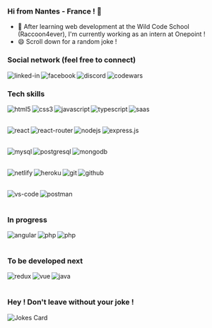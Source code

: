### Hi from Nantes - France ! 👋
- 🌱 After learning web development at the Wild Code School (Raccoon4ever), I'm currently working as an intern at Onepoint !
- 😄 Scroll down for a random joke !

<!--
**MaximeJezequel/MaximeJezequel** is a ✨ _special_ ✨ repository because its `README.md` (this file) appears on your GitHub profile.

Here are some ideas to get you started:

- 🔭 I’m currently working on ...
- 🌱 I’m currently learning ...
- 👯 I’m looking to collaborate on ...
- 🤔 I’m looking for help with ...
- 💬 Ask me about ...
- 📫 How to reach me: ...
- 😄 Pronouns: ...
- ⚡ Fun fact: ...
-->

### Social network (feel free to connect)
<a href="https://www.linkedin.com/in/maxime-jezequel-dev/"><img align="left" alt="linked-in" src="https://img.shields.io/badge/linkedin-%230077B5.svg?&style=for-the-badge&logo=linkedin&logoColor=white" /></a>
<a href="https://www.facebook.com/mj3383"><img align="left" alt="facebook" src="https://img.shields.io/badge/facebook-%231877F2.svg?&style=for-the-badge&logo=facebook&logoColor=white" /></a>
<a href="https://discordapp.com/users/710919289527599147/"><img align="left" alt="discord" src="https://img.shields.io/badge/Discord-7289DA?style=for-the-badge&logo=discord&logoColor=white" /></a>
<a href="https://www.codewars.com/users/MaximeJezequel"><img align="left" alt="codewars" src="https://shields.io/badge/-codewars-B1361E?&style=for-the-badge&logo=codewars&logoColor=white" /></a>

<br/>

### Tech skills

<img align="left" alt="html5" src="https://img.shields.io/badge/HTML5-E34F26?style=for-the-badge&logo=html5&logoColor=white" />
<img align="left" alt="css3" src="https://shields.io/badge/-css3-2965F1?&style=for-the-badge&logo=CSS3&logoColor=white" />
<img align="left" alt="javascript" src="https://img.shields.io/badge/JavaScript-F7DF1E?style=for-the-badge&logo=javascript&logoColor=black" />
<img align="left" alt="typescript" src="https://img.shields.io/badge/TypeScript-3178C6?style=for-the-badge&logo=typescript&logoColor=white" />
<img align="left" alt="saas" src="https://img.shields.io/badge/Sass-BF4080?style=for-the-badge&logo=sass&logoColor=white" />

<br/><br/>

<img align="left" alt="react" src="https://img.shields.io/badge/React-20232A?style=for-the-badge&logo=react&logoColor=61DAF" />
<img align="left" alt="react-router" src="https://img.shields.io/badge/React_Router-CA4245?style=for-the-badge&logo=react-router&logoColor=white" />
<img align="left" alt="nodejs" src="https://img.shields.io/badge/node.js%20-%2343853D.svg?&style=for-the-badge&logo=node.js&logoColor=white" />
<img align="left" alt="express.js" src="https://img.shields.io/badge/Express.js-404D59?style=for-the-badge" />

<br/><br/>

<img align="left" alt="mysql" src="https://img.shields.io/badge/MySQL-00000F?style=for-the-badge&logo=mysql&logoColor=white" />
<img align="left" alt="postgresql" src="https://img.shields.io/badge/PostgreSQL-316192?style=for-the-badge&logo=postgresql&logoColor=white" />
<img align="left" alt="mongodb" src="https://img.shields.io/badge/MongoDB-4EA94B?style=for-the-badge&logo=mongodb&logoColor=white" />

<br/><br/>

<img align="left" alt="netlify" src="https://img.shields.io/badge/Netlify-00C7B7?style=for-the-badge&logo=netlify&logoColor=white" />
<img align="left" alt="heroku" src="https://img.shields.io/badge/Heroku-430098?style=for-the-badge&logo=heroku&logoColor=white" />
<img align="left" alt="git" src="https://shields.io/badge/-git-F05032?&style=for-the-badge&logo=git&logoColor=white" />
<img align="left" alt="github" src="https://shields.io/badge/-github-181717?&style=for-the-badge&logo=github&logoColor=white" />

<br/><br/>

<img align="left" alt="vs-code" src="https://shields.io/badge/-visual%20studio%20code-007ACC?&style=for-the-badge&logo=visual%20studio%20code&logoColor=white" />
<img align="left" alt="postman" src="https://shields.io/badge/-postman-FF6C37?&style=for-the-badge&logo=postman&logoColor=white" />

<br/><br/>

### In progress
<img align="left" alt="angular" src="https://img.shields.io/badge/Angular-DD0031?style=for-the-badge&logo=angular&logoColor=white" />
<img align="left" alt="php" src="https://img.shields.io/badge/PHP-777BB4?style=for-the-badge&logo=php&logoColor=white" />
<img align="left" alt="php" src="https://img.shields.io/badge/DOCKER-2496ED?style=for-the-badge&logo=docker&logoColor=white" />

<br/><br/>

### To be developed next
<img align="left" alt="redux" src="https://img.shields.io/badge/Redux-593D88?style=for-the-badge&logo=redux&logoColor=white" />

<img align="left" alt="vue" src="https://img.shields.io/badge/Vue.js-35495E?style=for-the-badge&logo=vue.js&logoColor=4FC08De" />
<img align="left" alt="java" src="https://img.shields.io/badge/Java-ED8B00?style=for-the-badge&logo=java&logoColor=white" />
<br/>
<br/>

### Hey ! Don't leave without your joke !
![Jokes Card](https://readme-jokes.vercel.app/api)

<!-- ![GitHub Contributors Image](https://contrib.rocks/image?repo=MaximeJezequel/Star-Date)
![GitHub Contributors Image](https://contrib.rocks/image?repo=MaximeJezequel/MaximeJezequel/restOdyssey) -->
<!-- 
AstraDB
ESLint
Prettier -->

